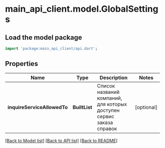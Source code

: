 # main_api_client.model.GlobalSettings

## Load the model package
```dart
import 'package:main_api_client/api.dart';
```

## Properties
Name | Type | Description | Notes
------------ | ------------- | ------------- | -------------
**inquireServiceAllowedTo** | **BuiltList<String>** | Список названий компаний, для которых доступен сервис заказа справок | [optional] 

[[Back to Model list]](../README.md#documentation-for-models) [[Back to API list]](../README.md#documentation-for-api-endpoints) [[Back to README]](../README.md)



